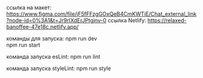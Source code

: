 ссылка на макет: https://www.figma.com/file/jF5fFFzgGOxQeB4CmKWTiE/Chat_external_link?node-id=0%3A1&t=Jr9rIXdErJPtgjnv-0
ссылка Netlify: https://relaxed-banoffee-47e18c.netlify.app/

команды для запуска:
npm run dev  
npm run start

команда запуска esLint:
npm run lint 

команда запуска styleLint:
npm run style

